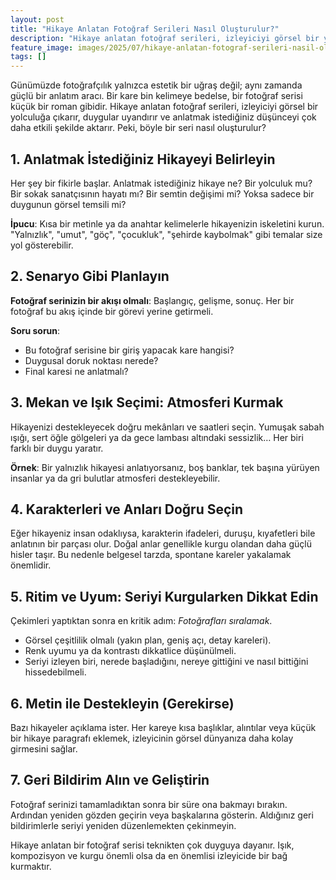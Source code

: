 ```yaml
---
layout: post
title: "Hikaye Anlatan Fotoğraf Serileri Nasıl Oluşturulur?"
description: "Hikaye anlatan fotoğraf serileri, izleyiciyi görsel bir yolculuğa çıkarır, duygular uyandırır ve anlatmak istediğiniz düşünceyi çok daha etkili şekilde aktarır."
feature_image: images/2025/07/hikaye-anlatan-fotograf-serileri-nasil-olusturulur.jpg
tags: []
---
```


Günümüzde fotoğrafçılık yalnızca estetik bir uğraş değil; aynı zamanda güçlü bir anlatım aracı. Bir kare bin kelimeye bedelse, bir fotoğraf serisi küçük bir roman gibidir. Hikaye anlatan fotoğraf serileri, izleyiciyi görsel bir yolculuğa çıkarır, duygular uyandırır ve anlatmak istediğiniz düşünceyi çok daha etkili şekilde aktarır. Peki, böyle bir seri nasıl oluşturulur?

<!--more-->

## 1. Anlatmak İstediğiniz Hikayeyi Belirleyin

Her şey bir fikirle başlar. Anlatmak istediğiniz hikaye ne? Bir yolculuk mu? Bir sokak sanatçısının hayatı mı? Bir semtin değişimi mi? Yoksa sadece bir duygunun görsel temsili mi?

**İpucu**: Kısa bir metinle ya da anahtar kelimelerle hikayenizin iskeletini kurun. "Yalnızlık", "umut", "göç", "çocukluk", "şehirde kaybolmak" gibi temalar size yol gösterebilir.

## 2. Senaryo Gibi Planlayın

**Fotoğraf serinizin bir akışı olmalı**: Başlangıç, gelişme, sonuç. Her bir fotoğraf bu akış içinde bir görevi yerine getirmeli.

**Soru sorun**:
- Bu fotoğraf serisine bir giriş yapacak kare hangisi?
- Duygusal doruk noktası nerede?
- Final karesi ne anlatmalı?

## 3. Mekan ve Işık Seçimi: Atmosferi Kurmak

Hikayenizi destekleyecek doğru mekânları ve saatleri seçin. Yumuşak sabah ışığı, sert öğle gölgeleri ya da gece lambası altındaki sessizlik… Her biri farklı bir duygu yaratır.

**Örnek**: Bir yalnızlık hikayesi anlatıyorsanız, boş banklar, tek başına yürüyen insanlar ya da gri bulutlar atmosferi destekleyebilir.

## 4. Karakterleri ve Anları Doğru Seçin

Eğer hikayeniz insan odaklıysa, karakterin ifadeleri, duruşu, kıyafetleri bile anlatının bir parçası olur. Doğal anlar genellikle kurgu olandan daha güçlü hisler taşır. Bu nedenle belgesel tarzda, spontane kareler yakalamak önemlidir.

## 5. Ritim ve Uyum: Seriyi Kurgularken Dikkat Edin

Çekimleri yaptıktan sonra en kritik adım: *Fotoğrafları sıralamak*.

- Görsel çeşitlilik olmalı (yakın plan, geniş açı, detay kareleri).
- Renk uyumu ya da kontrastı dikkatlice düşünülmeli.
- Seriyi izleyen biri, nerede başladığını, nereye gittiğini ve nasıl bittiğini hissedebilmeli.

## 6. Metin ile Destekleyin (Gerekirse)

Bazı hikayeler açıklama ister. Her kareye kısa başlıklar, alıntılar veya küçük bir hikaye paragrafı eklemek, izleyicinin görsel dünyanıza daha kolay girmesini sağlar.

## 7. Geri Bildirim Alın ve Geliştirin

Fotoğraf serinizi tamamladıktan sonra bir süre ona bakmayı bırakın. Ardından yeniden gözden geçirin veya başkalarına gösterin. Aldığınız geri bildirimlerle seriyi yeniden düzenlemekten çekinmeyin.

Hikaye anlatan bir fotoğraf serisi teknikten çok duyguya dayanır. Işık, kompozisyon ve kurgu önemli olsa da en önemlisi izleyicide bir bağ kurmaktır.